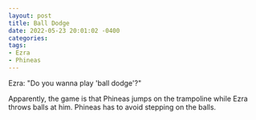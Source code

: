 ```yaml
---
layout: post
title: Ball Dodge
date: 2022-05-23 20:01:02 -0400
categories:
tags:
- Ezra
- Phineas
---
```


Ezra: "Do you wanna play 'ball dodge'?"

Apparently, the game is that Phineas jumps on the trampoline while Ezra throws balls at him.
Phineas has to avoid stepping on the balls.

